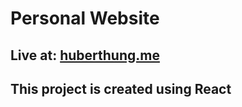 # Personal Website
## Live at: [huberthung.me](huberthung.me)
## This project is created using React
